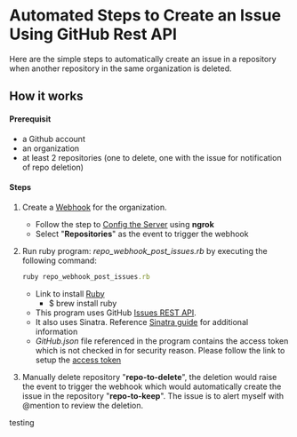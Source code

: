 # Automated Steps to Create an Issue Using GitHub Rest API

Here are the simple steps to automatically create an issue in a repository when another repository in the same organization is deleted.

## How it works

#### Prerequisit
* a Github account
* an organization 
* at least 2 repositories (one to delete, one with the issue for notification of repo deletion)

#### Steps
1. Create a [Webhook](https://developer.github.com/webhooks/creating/#setting-up-a-webhook) for the organization. 
    * Follow the step to [Config the Server](https://developer.github.com/webhooks/configuring/) using **ngrok**
    * Select "**Repositories**" as the event to trigger the webhook
  
2. Run ruby program: *repo_webhook_post_issues.rb* by executing the following command:

   ```ruby
   ruby repo_webhook_post_issues.rb
   ```
    * Link to install [Ruby](https://www.ruby-lang.org/en/downloads/)
      - $ brew install ruby
    * This program uses GitHub [Issues REST API](https://developer.github.com/v3/issues/#create-an-issue).
    * It also uses Sinatra. Reference [Sinatra guide](http://sinatrarb.com/) for additional information
    * *GitHub.json* file referenced in the program contains the access token which is not checked in for security reason. Please follow the link to setup the [access token](https://help.github.com/articles/creating-a-personal-access-token-for-the-command-line/)

3. Manually delete repository "**repo-to-delete**", the deletion would raise the event to trigger the webhook which would automatically create the issue in the repository "**repo-to-keep**". The issue is to alert myself with @mention to review the deletion.

testing
